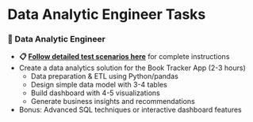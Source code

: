 # Data Analytic Engineer Tasks

### 🔹 Data Analytic Engineer
- **📋 [Follow detailed test scenarios here](DATA_ANALYTIC_ENGINEER_TEST_SCENARIOS.md)** for complete instructions
- Create a data analytics solution for the Book Tracker App (2-3 hours)
    - Data preparation & ETL using Python/pandas
    - Design simple data model with 3-4 tables
    - Build dashboard with 4-5 visualizations
    - Generate business insights and recommendations
- Bonus: Advanced SQL techniques or interactive dashboard features
